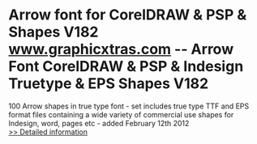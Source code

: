 # Arrow font for CorelDRAW & PSP & Shapes V182<br />www.graphicxtras.com -- Arrow Font CorelDRAW & PSP & Indesign Truetype & EPS Shapes V182

100 Arrow shapes in true type font - set includes true type TTF and EPS format files containing a wide variety of commercial use shapes for Indesign, word, pages etc - added February 12th 2012<br />[>> Detailed information](https://secure.shareit.com/shareit/product.html?productid=300502266&affiliateid=200057808)